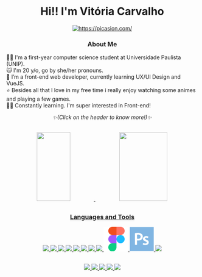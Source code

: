 <!-- Intro -->

<a href="" target="_blank"><img src="" /></a> 
<h1 align="center">Hi!! I'm Vitória Carvalho</h1>
<p align="Center">
  <a href="https://picasion.com/"><img src="https://i.picasion.com/pic92/0995b2f0727c39fdf46f816c66628195.gif" width="150" height="150" border="0" alt="https://picasion.com/" /></a><br /><a href="https://picasion.com/"></a>
</p>
<h3 align="center">About Me</h3>  
 <p>
 👩‍🎓  I'm a first-year computer science student at Universidade Paulista (UNIP).
<br>🐱 I'm 20 y/o, go by she/her pronouns.
<br>💫 I’m a front-end web developer, currently learning UX/UI Design and VueJS.
<br>⭐ Besides all that I love in my free time i really enjoy watching some animes and playing a few games.
<br>👩‍💻 Constantly learning. I'm super interested in Front-end!
 <br> <p align="center"><i>✨(Click on the header to know more!)✨</i></p>
 </p>
 
 ##
 
 <div align="center">
  <a href="https://github.com/vikzinha">
  <img width="42%" height="180em" src="https://github-readme-stats.vercel.app/api?username=vikzinha&show_icons=true&theme=dracula&include_all_commits=true&count_private=true"/>
  <img width="50%" height="180em" src="https://github-readme-stats.vercel.app/api/top-langs/?username=vikzinha&layout=compact&langs_count=7&theme=dracula"/>
</div>

##
<h3 align="Center">Languages and Tools</h3>  
<p align="center">
<img src="https://cdn.jsdelivr.net/gh/devicons/devicon/icons/html5/html5-original-wordmark.svg" style="height: 4rem"/>
<img src="https://cdn.jsdelivr.net/gh/devicons/devicon/icons/css3/css3-original-wordmark.svg" style="height: 4rem"/>
<img src="https://cdn.jsdelivr.net/gh/devicons/devicon/icons/javascript/javascript-plain.svg" style="height: 4rem"/>
<img src="https://cdn.jsdelivr.net/gh/devicons/devicon/icons/bootstrap/bootstrap-plain-wordmark.svg"  style="height: 4rem"/>
<img src="https://cdn.jsdelivr.net/gh/devicons/devicon/icons/vuejs/vuejs-original.svg" style="height: 4rem"/>
<img src="https://cdn.jsdelivr.net/gh/devicons/devicon/icons/git/git-plain.svg" style="height: 4rem"/>
<img src="https://cdn.jsdelivr.net/gh/devicons/devicon/icons/github/github-original-wordmark.svg" style="height: 4rem; color:white"/>
<img src="https://cdn.jsdelivr.net/gh/devicons/devicon/icons/c/c-original.svg"  style="height: 4rem"/>
<img src="https://github.com/devicons/devicon/blob/master/icons/figma/figma-original.svg" style="height: 4rem" />
<img src="https://github.com/devicons/devicon/blob/master/icons/photoshop/photoshop-plain.svg" style="height: 4rem" />
<img src="https://cdn.jsdelivr.net/gh/devicons/devicon/icons/illustrator/illustrator-plain.svg" style="height: 4rem" />          
</p>

##

<!-- Socials --> 

<p align="center"> 
  <a href="https://instagram.com/vitoriacarvalho.dev" target="_blank">
  <img src="https://img.shields.io/badge/-Instagram-%23E4405F?style=for-the-badge&logo=instagram&logoColor=white" target="_blank">
  </a>
  
 <a href="https://twitter.com/carvalhovitdev" target="_blank">
 <img src="https://img.shields.io/badge/Twitter-1DA1F2?style=for-the-badge&logo=twitter&logoColor=white" target="_blank">
 </a> 
 
  <a href = "mailto:vitoriapereira.html@gmail.com">
  <img src="https://img.shields.io/badge/-Gmail-%23333?style=for-the-badge&logo=gmail&logoColor=white" target="_blank">
  </a>
  
  <a href="https://www.linkedin.com/in/vitoriacarvalhodev" target="_blank">
  <img src="https://img.shields.io/badge/-LinkedIn-%230077B5?style=for-the-badge&logo=linkedin&logoColor=white" target="_blank">
  </a> 
  
  <a href="https://codepen.io/vikzinha" target="_blank">
   <img src="https://img.shields.io/badge/Codepen-000000?style=for-the-badge&logo=codepen&logoColor=white" target="_blank">
  </a>
 
</p>








